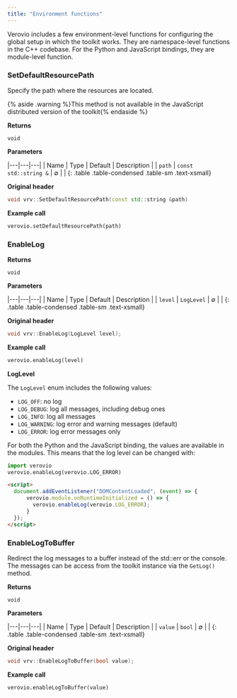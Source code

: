 ```yaml
---
title: "Environment functions"
---
```


Verovio includes a few environment-level functions for configuring the global setup in which the toolkit works. They are namespace-level functions in the C++ codebase. For the Python and JavaScript bindings, they are module-level function.

### SetDefaultResourcePath

Specify the path where the resources are located.

{% aside .warning %}This method is not available in the JavaScript distributed version of the toolkit{% endaside %}

**Returns**

`void`

**Parameters**

|---|---|---|
| Name | Type | Default | Description |
| `path` | `const std::string &` | ∅ |  |
{: .table .table-condensed .table-sm .text-xsmall}

**Original header**

```cpp
void vrv::SetDefaultResourcePath(const std::string &path)
```

**Example call**

```python
verovio.setDefaultResourcePath(path)
```

### EnableLog

**Returns**

`void`

**Parameters**

|---|---|---|
| Name | Type | Default | Description |
| `level` | `LogLevel` | ∅ |  |
{: .table .table-condensed .table-sm .text-xsmall}

**Original header**

```cpp
void vrv::EnableLog(LogLevel level);
```

**Example call**

```python
verovio.enableLog(level)
```

**LogLevel**

The `LogLevel` enum includes the following values:
* `LOG_OFF`: no log
* `LOG_DEBUG`: log all messages, including debug ones
* `LOG_INFO`: log all messages
* `LOG_WARNING`: log error and warning messages (default)
* `LOG_ERROR`: log error messages only

For both the Python and the JavaScript binding, the values are available in the modules. This means that the log level can be changed with:

```python
import verovio
verovio.enableLog(verovio.LOG_ERROR)
```

```html
<script>
  document.addEventListener("DOMContentLoaded", (event) => {
      verovio.module.onRuntimeInitialized = () => {
        verovio.enableLog(verovio.LOG_ERROR);
      }
  });
</script>
```

### EnableLogToBuffer

Redirect the log messages to a buffer instead of the std::err or the console. The messages can be access from the toolkit instance via the `GetLog()` method.

**Returns**

`void`

**Parameters**

|---|---|---|
| Name | Type | Default | Description |
| `value` | `bool` | ∅ |  |
{: .table .table-condensed .table-sm .text-xsmall}

**Original header**

```cpp
void vrv::EnableLogToBuffer(bool value);
```

**Example call**

```python
verovio.enableLogToBuffer(value)
```